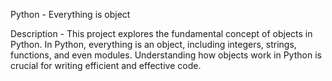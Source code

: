 Python - Everything is object

Description - This project explores the fundamental concept of objects in Python. In Python, everything is an object, including integers, strings, functions, and even modules. Understanding how objects work in Python is crucial for writing efficient and effective code.
